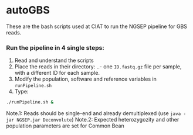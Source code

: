 # autoGBS
These are the bash scripts used at CIAT to run the NGSEP pipeline for GBS reads.

### Run the pipeline in 4 single steps:
1. Read and understand the scripts
2. Place the reads in their directory:
 ..- one `ID.fastq.gz` file per sample, with a different ID for each sample.
3. Modify the population, software and reference variables in `runPipeline.sh`
4. Type:
``` bash
./runPipeline.sh &
```

Note.1: Reads should be single-end and already demultiplexed (use `java -jar NGSEP.jar Deconvolute`)
Note.2: Expected heterozygozity and other population parameters are set for Common Bean
